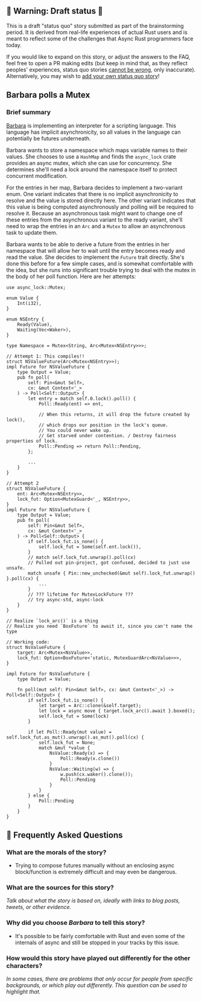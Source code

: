 ## 🚧 Warning: Draft status 🚧

This is a draft "status quo" story submitted as part of the brainstorming period. It is derived from real-life experiences of actual Rust users and is meant to reflect some of the challenges that Async Rust programmers face today. 

If you would like to expand on this story, or adjust the answers to the FAQ, feel free to open a PR making edits (but keep in mind that, as they reflect peoples' experiences, status quo stories [cannot be wrong], only inaccurate). Alternatively, you may wish to [add your own status quo story][htvsq]!

## Barbara polls a Mutex

### Brief summary

[Barbara] is implementing an interpreter for a scripting language. This
language has implicit asynchronicity, so all values in the language can
potentially be futures underneath.

Barbara wants to store a namespace which maps variable names to their values. She
chooses to use a `HashMap` and finds the `async_lock` crate provides an async
mutex, which she can use for concurrency. She determines she'll need a lock
around the namespace itself to protect concurrent modification.

For the entries in her map, Barbara decides to implement a two-variant enum. One
variant indicates that there is no implicit asynchronicity to resolve and the
value is stored directly here. The other variant indicates that this value is
being computed asynchronously and polling will be required to resolve it.
Because an asynchronous task might want to change one of these entries from the
asynchronous variant to the ready variant, she'll need to wrap the entries in
an `Arc` and a `Mutex` to allow an asynchronous task to update them.

Barbara wants to be able to derive a future from the entries in her namespace
that will allow her to wait until the entry becomes ready and read the value.
She decides to implement the `Future` trait directly. She's done this before
for a few simple cases, and is somewhat comfortable with the idea, but she runs
into significant trouble trying to deal with the mutex in the body of her poll
function. Here are her attempts:

```rust=
use async_lock::Mutex;

enum Value {
    Int(i32),
}

enum NSEntry {
    Ready(Value),
    Waiting(Vec<Waker>),
}

type Namespace = Mutex<String, Arc<Mutex<NSEntry>>>;

// Attempt 1: This compiles!!
struct NSValueFuture(Arc<Mutex<NSEntry>>);
impl Future for NSValueFuture {
    type Output = Value;
    pub fn poll(
        self: Pin<&mut Self>, 
        cx: &mut Context<'_>
    ) -> Poll<Self::Output> {
        let entry = match self.0.lock().poll() {
            Poll::Ready(ent) => ent,

            // When this returns, it will drop the future created by lock(),
            // which drops our position in the lock's queue.
            // You could never wake up.
            // Get starved under contention. / Destroy fairness properties of lock.
            Poll::Pending => return Poll::Pending,
        };

        ...
    }
}

// Attempt 2
struct NSValueFuture {
    ent: Arc<Mutex<NSEntry>>,
    lock_fut: Option<MutexGuard<'_, NSEntry>>,
}
impl Future for NSValueFuture {
    type Output = Value;
    pub fn poll(
        self: Pin<&mut Self>, 
        cx: &mut Context<'_>
    ) -> Poll<Self::Output> {
        if self.lock_fut.is_none() {
            self.lock_fut = Some(self.ent.lock()),
        }
        // match self.lock_fut.unwrap().poll(cx)
        // Pulled out pin-project, got confused, decided to just use unsafe.
        match unsafe { Pin::new_unchecked(&mut self).lock_fut.unwrap() }.poll(cx) {
            ...
        }
        // ??? lifetime for MutexLockFuture ???
        // try async-std, async-lock
    }
}

// Realize `lock_arc()` is a thing
// Realize you need `BoxFuture` to await it, since you can't name the type

// Working code:
struct NsValueFuture {
    target: Arc<Mutex<NsValue>>,
    lock_fut: Option<BoxFuture<'static, MutexGuardArc<NsValue>>>,
}

impl Future for NsValueFuture {
    type Output = Value;

    fn poll(mut self: Pin<&mut Self>, cx: &mut Context<'_>) -> Poll<Self::Output> {
        if self.lock_fut.is_none() {
            let target = Arc::clone(&self.target);
            let lock = async move { target.lock_arc().await }.boxed();
            self.lock_fut = Some(lock)
        }

        if let Poll::Ready(mut value) = self.lock_fut.as_mut().unwrap().as_mut().poll(cx) {
            self.lock_fut = None;
            match &mut *value {
                NsValue::Ready(x) => {
                    Poll::Ready(x.clone())
                }
                NsValue::Waiting(w) => {
                    w.push(cx.waker().clone());
                    Poll::Pending
                }
            }
        } else {
            Poll::Pending
        }
    }
}
```

## 🤔 Frequently Asked Questions

### **What are the morals of the story?**
* Trying to compose futures manually without an enclosing async block/function
is extremely difficult and may even be dangerous.

### **What are the sources for this story?**
*Talk about what the story is based on, ideally with links to blog posts, tweets, or other evidence.*

### **Why did you choose *Barbara* to tell this story?**
* It's possible to be fairly comfortable with Rust and even some of the
internals of async and still be stopped in your tracks by this issue.

### **How would this story have played out differently for the other characters?**
*In some cases, there are problems that only occur for people from specific backgrounds, or which play out differently. This question can be used to highlight that.*

[status quo stories]: ./status_quo.md
[Barbara]: ../characters/barbara.md
[htvsq]: ../how_to_vision/status_quo.md
[cannot be wrong]: ../how_to_vision/comment.md#comment-to-understand-or-improve-not-to-negate-or-dissuade
